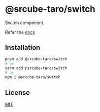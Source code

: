 # @srcube-taro/switch

Switch component.

Refer the [docs](https://srcube-taro.vercel.app/docs/components/switch)

## Installation

```bash
pnpm add @srcube-taro/switch
# or
yarn add @srcube-taro/switch
# or
npm i @srcube-taro/switch
```

## License

[MIT](https://github.com/srcube/srcube-taro/blob/main/LICENSE.md)
